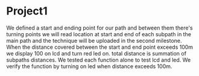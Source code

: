 # Project1
We defined a start and ending point for our path and between them there's turning points we will read location at start and end of each subpath in the main path and the technique will be uploaded in the second milestone.
When the distance covered between the start and end point exceeds 100m we display 100 on lcd and turn red led on.
total distance is summation of subpaths distances.
We tested each function alone to test lcd and led.
We verify the function by turning on led when distance exceeds 100m. 
